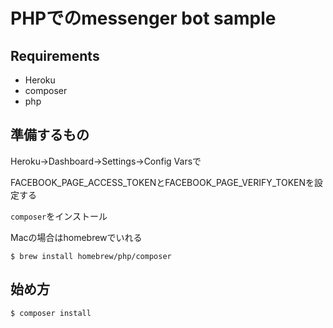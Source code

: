 # PHPでのmessenger bot sample

## Requirements
* Heroku
* composer
* php

## 準備するもの

Heroku->Dashboard->Settings->Config Varsで

FACEBOOK_PAGE_ACCESS_TOKENとFACEBOOK_PAGE_VERIFY_TOKENを設定する

`composer`をインストール

Macの場合はhomebrewでいれる
```
$ brew install homebrew/php/composer
```

## 始め方

```
$ composer install
```
